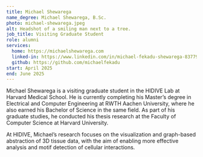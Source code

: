 ```yaml
---
title: Michael Shewarega
name_degree: Michael Shewarega, B.Sc.
photo: michael-shewarega.jpeg
alt: Headshot of a smiling man next to a tree.
job_title: Visiting Graduate Student
role: alumni
services:
  home: https://michaelshewarega.com
  linked-in: https://www.linkedin.com/in/michael-fekadu-shewarega-837795205/
  github: https://github.com/michaelfekadu
start: April 2025
end: June 2025
---
```

Michael Shewarega is a visiting graduate student in the HIDIVE Lab at Harvard Medical School. He is currently completing his Master’s degree in Electrical and Computer Engineering at RWTH Aachen University, where he also earned his Bachelor of Science in the same field. As part of his graduate studies, he conducted his thesis research at the Faculty of Computer Science at Harvard University.

At HIDIVE, Michael’s research focuses on the visualization and graph-based abstraction of 3D tissue data, with the aim of enabling more effective analysis and motif detection of cellular interactions.
